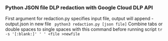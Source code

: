 ### Python JSON file DLP redaction with Google Cloud DLP API
First argument for redaction.py specifies input file, output will append -output.json in new file
``` python3 redaction.py [json file]```
Combine tabs or double spaces to single spaces with this command before running script
```tr -s '[:blank:]' ' ' <file >newfile```
